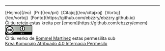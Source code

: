 
***
<div class="footer">

<div class="text-small">
[Hejmo](/eo)  [Pri](/eo/pri)  [Citaĵoj](/eo/citajxoj)  [Vortoj](/eo/vortoj)  [Fonto](https://github.com/ebzzry/ebzzry.github.io)
</div>
<div class="text-x-small">
Ĉi tiu retejo estas kreita per [emem](https://github.com/ebzzry/emem)
</div>

<div class="text-x-small">
<a rel="license" href="https://creativecommons.org/licenses/by/4.0/"><img alt="Krea Komunaĵo Permisilo" class="cc" src="/images/cc4-88x31.png" /></a><br>
Ĉi tiu verko de <a xmlns:cc="https://creativecommons.org/ns#" href="https://ebzzry.io" property="cc:attributionName" rel="cc:attributionURL">Rommel Martinez</a> estas permesilita sub <br>
<a rel="license" href="https://creativecommons.org/licenses/by/4.0/">Krea Komunaĵo Atribuado 4.0 Internacia Permesilo</a>
</div>

</div>
